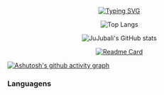 <div align="center">

[![Typing SVG](https://readme-typing-svg.herokuapp.com/?color=ff91a4&size=35&center=true&vCenter=true&width=1000&lines=HELLO+WORLD,+My+name+is+Júlia;I'm+from+Brazil;I+LIKE+CODING;Be+Welcome!+:%29)](https://git.io/typing-svg)

![Top Langs](https://github-readme-stats.vercel.app/api/top-langs/?username=JuJubali&layout=compact)</div>

<div align="center">
 
![JuJubali's GitHub stats](https://github-readme-stats.vercel.app/api?username=JuJubali&show_icons=true&theme=radical)  

[![Readme Card](https://github-readme-stats.vercel.app/api/pin/?username=JuJubali&repo=C-learning&theme=radical&show_icons=true)](https://github.com/JuJubali/C-Learning)

</div>

[![Ashutosh's github activity graph](https://github-readme-activity-graph.vercel.app/graph?username=JuJubali&bg_color=000000&color=ff6bf5&line=e8b0e4&point=ff2ee3&area=true&hide_border=true)](https://github.com/ashutosh00710/github-readme-activity-graph)

</div>

<div>

### Languagens


</div>


 
